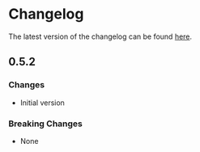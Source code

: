 # Changelog

The latest version of the changelog can be found [here](/Azure/bicep-registry-modules/blob/main/avm/res/network/network-manager/CHANGELOG.md).

## 0.5.2

### Changes

- Initial version

### Breaking Changes

- None
